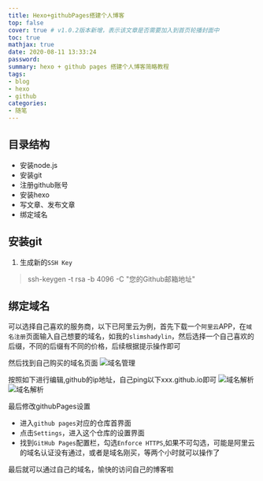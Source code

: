 ```yaml
---
title: Hexo+githubPages搭建个人博客
top: false
cover: true # v1.0.2版本新增，表示该文章是否需要加入到首页轮播封面中
toc: true
mathjax: true
date: 2020-08-11 13:33:24
password:
summary: hexo + github pages 搭建个人博客简略教程
tags:
- blog
- hexo
- github
categories:
- 随笔
---
```


## 目录结构

- 安装node.js
- 安装git
- 注册github账号
- 安装hexo
- 写文章、发布文章
- 绑定域名

## 安装git

1. 生成新的`SSH Key`

> ssh-keygen -t rsa -b 4096 -C "您的Github邮箱地址"

## 绑定域名

可以选择自己喜欢的服务商，以下已阿里云为例，首先下载一个`阿里云`APP，在`域名注册`页面输入自己想要的域名，如我的`slimshadylin`，然后选择一个自己喜欢的后缀，不同的后缀有不同的价格，后续根据提示操作即可

然后找到自己购买的域名页面
![域名管理](domain.jpg)

按照如下进行编辑,github的ip地址，自己ping以下xxx.github.io即可
![域名解析](domain1.jpg)
![域名解析](domain2.jpg)

最后修改githubPages设置

- 进入`github pages`对应的仓库首界面
- 点击`Settings`，进入这个仓库的设置界面
- 找到`GitHub Pages`配置栏，勾选`Enforce HTTPS`,如果不可勾选，可能是阿里云的域名认证没有通过，或者是域名刚买，等两个小时就可以操作了

最后就可以通过自己的域名，愉快的访问自己的博客啦
